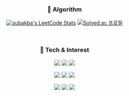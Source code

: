 <div align="center">
  <h3 align="center">🎯 Algorithm</h3>
  
  [![subakba's LeetCode Stats](https://leetcode-stats.vercel.app/api?username=SubAkBa&theme=Raspberry)](https://github.com/JeremyTsaii/leetcode-stats)
  [![Solved.ac 프로필](http://mazassumnida.wtf/api/v2/generate_badge?boj=wonju2286)](https://solved.ac/wonju2286)

  <br />
  
  <h3 align="center">🍭 Tech & Interest</h3>
  <p align="center"> 
    <img src="https://img.shields.io/badge/java-3776AB.svg?style=for-the-badge&logo=java&logoColor=white">
    <img src="https://img.shields.io/badge/kotlin-3776AB.svg?style=for-the-badge&logo=kotlin&logoColor=white">
    <img src="https://img.shields.io/badge/IntelliJ&#32;IDEA-0696D7?style=for-the-badge&logo=IntelliJ&#32;IDEA&logoColor=white">
  </p>
  <p align="center">
    <img src="https://img.shields.io/badge/spring-%236DB33F?style=for-the-badge&logo=spring&logoColor=white">
    <img src="https://img.shields.io/badge/springboot-%236DB33F?style=for-the-badge&logo=springboot&logoColor=white">
    <img src="https://img.shields.io/badge/jpa-%236DB33F?style=for-the-badge&logo=jpa&logoColor=white">
  </p>
  <p align="center">
    <img src="https://img.shields.io/badge/mysql-%234479A1?style=for-the-badge&logo=mysql&logoColor=white">
    <img src="https://img.shields.io/badge/NGINX-009639?style=for-the-badge&logo=NGINX&logoColor=white">
    <img src="https://img.shields.io/badge/apache%20kafka-grey?style=for-the-badge&logo=apache%20kafka">
  </p>
</div>
